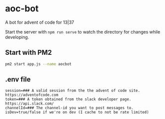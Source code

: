 # aoc-bot

A bot for advent of code for 13|37

Start the server with `npm run serve` to watch the directory for changes while developing.

## Start with PM2
```bash
pm2 start app.js --name aocbot 
```
## .env file

```
session=### A valid session from the the advent of code site. https://adventofcode.com
token=### A token obtained from the slack developer page. https://api.slack.com/
channelId=### The channel-id you want to post messages to.
isDev=true/false if we're on dev (I cache to not be rate limited)
```
